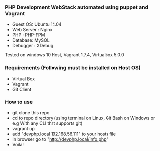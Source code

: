 ### PHP Development WebStack automated using puppet and Vagrant

- Guest OS: Ubuntu 14.04 
- Web Server : Nginx 
- PHP : PHP-FPM 
- Database: MySQL
- Debugger : XDebug

Tested on windows 10 Host, Vagrant 1.7.4, Virtualbox 5.0.0 


### Requirements (Following must be installed on Host OS)
- Virtual Box
- Vagrant
- Git Client

### How to use 
- git clone this repo
- cd to repo directory (using terminal on Linux, Git Bash on Windows or e.g With any CLI that supports git)
- vagrant up
- add "devphp.local 192.168.56.111" to your hosts file
- In browser go to "http://devphp.local/info.php"
- Voila!

